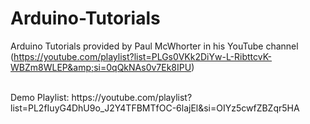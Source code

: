 # Arduino-Tutorials
Arduino Tutorials provided by Paul McWhorter in his YouTube channel (https://youtube.com/playlist?list=PLGs0VKk2DiYw-L-RibttcvK-WBZm8WLEP&amp;si=0qQkNAs0v7Ek8IPU)

<br/>
Demo Playlist: https://youtube.com/playlist?list=PL2fIuyG4DhU9o_J2Y4TFBMTfOC-6lajEl&si=OIYz5cwfZBZqr5HA
